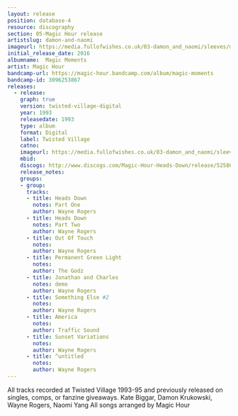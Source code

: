 ```yaml
---
layout: release
position: database-4
resource: discography
section: 05-Magic Hour release
artistslug: damon-and-naomi
imageurl: https://media.fullofwishes.co.uk/03-damon_and_naomi/sleeves/magic-hour-magic-moments.jpg
initial_release_date: 2016
albumname:  Magic Moments
artist: Magic Hour
bandcamp-url: https://magic-hour.bandcamp.com/album/magic-moments
bandcamp-id: 3096253867
releases:
  - release:
    graph: true
    version: twisted-village-digital
    year: 1993
    releasedate: 1993
    type: album
    format: Digital
    label: Twisted Village
    catno:
    imageurl: https://media.fullofwishes.co.uk/03-damon_and_naomi/sleeves/magic-hour-magic-moments.jpg
    mbid:
    discogs: http://www.discogs.com/Magic-Hour-Heads-Down/release/525802
    release_notes:
    groups:
    - group:
      tracks:
      - title: Heads Down
        notes: Part One
        author: Wayne Rogers
      - title: Heads Down
        notes: Part Two
        author: Wayne Rogers
      - title: Out Of Touch
        notes:
        author: Wayne Rogers
      - title: Permanent Green Light
        notes:
        author: The Godz
      - title: Jonathan and Charles
        notes: demo
        author: Wayne Rogers
      - title: Something Else #2
        notes:
        author: Wayne Rogers
      - title: America
        notes:
        author: Traffic Sound
      - title: Sunset Variations
        notes:
        author: Wayne Rogers
      - title: ^untitled
        notes:
        author: Wayne Rogers
---
```

All tracks recorded at Twisted Village 1993-95 and previously released on singles, comps, or fanzine giveaways.
Kate Biggar, Damon Krukowski, Wayne Rogers, Naomi Yang
All songs arranged by Magic Hour
